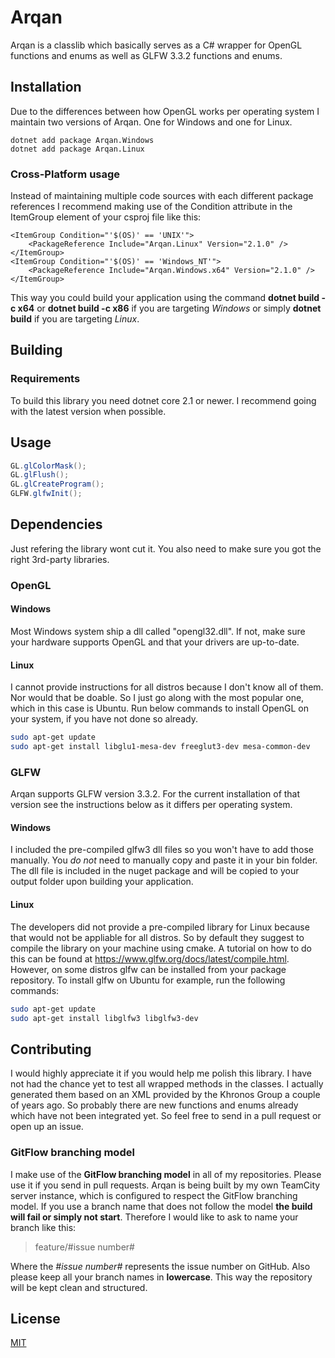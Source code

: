 # Arqan
Arqan is a classlib which basically serves as a C# wrapper for OpenGL functions and enums as well as GLFW 3.3.2 functions and enums.

## Installation
Due to the differences between how OpenGL works per operating system I maintain two versions of Arqan. One for Windows and one for Linux.

```
dotnet add package Arqan.Windows
dotnet add package Arqan.Linux
```

### Cross-Platform usage
Instead of maintaining multiple code sources with each different package references I recommend making use of the Condition attribute in the ItemGroup element of your csproj file like this:

```
<ItemGroup Condition="'$(OS)' == 'UNIX'">
    <PackageReference Include="Arqan.Linux" Version="2.1.0" />
</ItemGroup>
<ItemGroup Condition="'$(OS)' == 'Windows_NT'">
    <PackageReference Include="Arqan.Windows.x64" Version="2.1.0" />
</ItemGroup>
```

This way you could build your application using the command **dotnet build -c x64** or **dotnet build -c x86** if you are targeting _Windows_ or simply **dotnet build** if you are targeting _Linux_.

## Building

### Requirements
To build this library you need dotnet core 2.1 or newer. I recommend going with the latest version when possible.

## Usage

```C#
GL.glColorMask();
GL.glFlush();
GL.glCreateProgram();
GLFW.glfwInit();
```

## Dependencies
Just refering the library wont cut it. You also need to make sure you got the right 3rd-party libraries.

### OpenGL
#### Windows
Most Windows system ship a dll called "opengl32.dll". If not, make sure your hardware supports OpenGL and that your drivers are up-to-date.

#### Linux
I cannot provide instructions for all distros because I don't know all of them. Nor would that be doable. So I just go along with the most popular one, which in this case is Ubuntu. Run below commands to
install OpenGL on your system, if you have not done so already.

```bash
sudo apt-get update
sudo apt-get install libglu1-mesa-dev freeglut3-dev mesa-common-dev
```

### GLFW
Arqan supports GLFW version 3.3.2. For the current installation of that version see the instructions below as it differs per operating system.

#### Windows
I included the pre-compiled glfw3 dll files so you won't have to add those manually. You _do not_ need to manually copy and paste it in your bin folder. The dll file is included in the nuget package and will be copied to your output folder upon building your application.

#### Linux
The developers did not provide a pre-compiled library for Linux because that would not be appliable for all distros. So by default they suggest to compile the library on your machine using cmake. A tutorial on how to do this can be found at https://www.glfw.org/docs/latest/compile.html.
However, on some distros glfw can be installed from your package repository. To install glfw on Ubuntu for example, run the following commands:

```bash
sudo apt-get update
sudo apt-get install libglfw3 libglfw3-dev
```

## Contributing
I would highly appreciate it if you would help me polish this library. I have not had the chance yet to test all wrapped methods in the classes. I actually generated
them based on an XML provided by the Khronos Group a couple of years ago. So probably there are new functions and enums already which have not been integrated yet. So feel free to send in a pull request or open up an issue.

### GitFlow branching model
I make use of the **GitFlow branching model** in all of my repositories. Please use it if you send in pull requests. Arqan is being built by my own TeamCity server instance, which is configured to respect the GitFlow branching model. If you use a branch name that does not follow the model **the build will fail or simply not start**. Therefore I would like to ask to name your branch like this:

> feature/#issue number#

Where the _#issue number#_ represents the issue number on GitHub. Also please keep all your branch names in **lowercase**. This way the repository will be kept clean and structured.

## License
[MIT](https://choosealicense.com/licenses/mit/)
